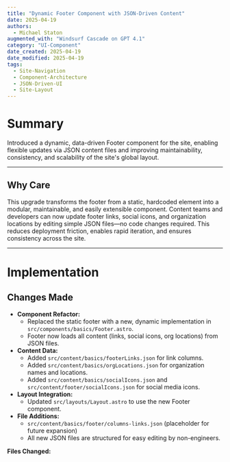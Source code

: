 ```yaml
---
title: "Dynamic Footer Component with JSON-Driven Content"
date: 2025-04-19
authors:
  - Michael Staton
augmented_with: "Windsurf Cascade on GPT 4.1"
category: "UI-Component"
date_created: 2025-04-19
date_modified: 2025-04-19
tags:
  - Site-Navigation
  - Component-Architecture
  - JSON-Driven-UI
  - Site-Layout
---
```


# Summary

Introduced a dynamic, data-driven Footer component for the site, enabling flexible updates via JSON content files and improving maintainability, consistency, and scalability of the site's global layout.

***

## Why Care

This upgrade transforms the footer from a static, hardcoded element into a modular, maintainable, and easily extensible component. Content teams and developers can now update footer links, social icons, and organization locations by editing simple JSON files—no code changes required. This reduces deployment friction, enables rapid iteration, and ensures consistency across the site.

***

# Implementation

## Changes Made

- **Component Refactor:**  
  - Replaced the static footer with a new, dynamic implementation in `src/components/basics/Footer.astro`.
  - Footer now loads all content (links, social icons, org locations) from JSON files.
- **Content Data:**  
  - Added `src/content/basics/footerLinks.json` for link columns.
  - Added `src/content/basics/orgLocations.json` for organization names and locations.
  - Added `src/content/basics/socialIcons.json` and `src/content/footer/socialIcons.json` for social media icons.
- **Layout Integration:**  
  - Updated `src/layouts/Layout.astro` to use the new Footer component.
- **File Additions:**  
  - `src/content/basics/footer/columns-links.json` (placeholder for future expansion)
  - All new JSON files are structured for easy editing by non-engineers.

**Files Changed:**